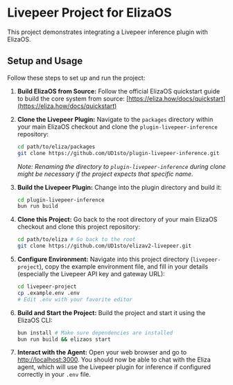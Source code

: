 # Livepeer Project for ElizaOS

This project demonstrates integrating a Livepeer inference plugin with ElizaOS.

## Setup and Usage

Follow these steps to set up and run the project:

1.  **Build ElizaOS from Source:** Follow the official ElizaOS quickstart guide to build the core system from source: [https://eliza.how/docs/quickstart](https://eliza.how/docs/quickstart)

2.  **Clone the Livepeer Plugin:** Navigate to the `packages` directory within your main ElizaOS checkout and clone the `plugin-livepeer-inference` repository:
    ```bash
    cd path/to/eliza/packages
    git clone https://github.com/UD1sto/plugin-livepeer-inference.git
    ```
    *Note: Renaming the directory to `plugin-livepeer-inference` during clone might be necessary if the project expects that specific name.*

3.  **Build the Livepeer Plugin:** Change into the plugin directory and build it:
    ```bash
    cd plugin-livepeer-inference
    bun run build
    ```

4.  **Clone this Project:** Go back to the root directory of your main ElizaOS checkout and clone this project repository:
    ```bash
    cd path/to/eliza # Go back to the root
    git clone https://github.com/UD1sto/elizav2-livepeer.git
    ```

5.  **Configure Environment:** Navigate into this project directory (`livepeer-project`), copy the example environment file, and fill in your details (especially the Livepeer API key and gateway URL):
    ```bash
    cd livepeer-project
    cp .example.env .env
    # Edit .env with your favorite editor
    ```

6.  **Build and Start the Project:** Build the project and start it using the ElizaOS CLI:
    ```bash
    bun install # Make sure dependencies are installed
    bun run build && elizaos start
    ```

7.  **Interact with the Agent:** Open your web browser and go to [http://localhost:3000](http://localhost:3000). You should now be able to chat with the Eliza agent, which will use the Livepeer plugin for inference if configured correctly in your `.env` file.
